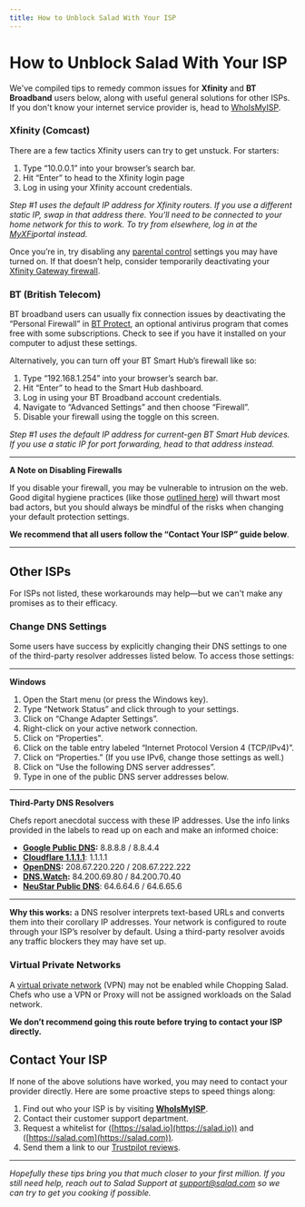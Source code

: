 ```yaml
---
title: How to Unblock Salad With Your ISP
---
```


# How to Unblock Salad With Your ISP

We've compiled tips to remedy common issues for **Xfinity** and **BT Broadband** users below, along with useful general
solutions for other ISPs. If you don't know your internet service provider is, head to
[WhoIsMyISP](https://whoismyisp.org).

### **Xfinity (Comcast)**

There are a few tactics Xfinity users can try to get unstuck. For starters:

1. Type “10.0.0.1” into your browser’s search bar.
2. Hit “Enter” to head to the Xfinity login page
3. Log in using your Xfinity account credentials.

_Step #1 uses the default IP address for Xfinity routers. If you use a different static IP, swap in that address there.
You'll need to be connected to your home network for this to work. To try from elsewhere, log in at the_
[_MyXFi_](https://login.xfinity.com/login)_portal instead._

Once you’re in, try disabling any
[parental control](https://www.xfinity.com/support/articles/set-up-parental-controls-with-comcast-networking) settings
you may have turned on. If that doesn’t help, consider temporarily deactivating your
[Xfinity Gateway firewall](https://www.xfinity.com/support/articles/advanced-xfinity-wireless-gateway-features).

### **BT (British Telecom)**

BT broadband users can usually fix connection issues by deactivating the “Personal Firewall” in
[BT Protect](https://www.bt.com/help/security/what-security-and-protection-do-i-get-with-bt-broadband-#bt-navbar:~:text=BT%20Virus%20Protect,-BT),
an optional antivirus program that comes free with some subscriptions. Check to see if you have it installed on your
computer to adjust these settings.

Alternatively, you can turn off your BT Smart Hub’s firewall like so:

1. Type “192.168.1.254” into your browser’s search bar.
2. Hit “Enter” to head to the Smart Hub dashboard.
3. Log in using your BT Broadband account credentials.
4. Navigate to “Advanced Settings” and then choose “Firewall”.
5. Disable your firewall using the toggle on this screen.

_Step #1 uses the default IP address for current-gen BT Smart Hub devices. If you use a static IP for port forwarding,
head to that address instead._

---

**A Note on Disabling Firewalls**

If you disable your firewall, you may be vulnerable to intrusion on the web. Good digital hygiene practices (like those
[outlined here](https://salad.com/blogs/what-is-a-botnet)) will thwart most bad actors, but you should always be mindful
of the risks when changing your default protection settings.

**We recommend that all users follow the “Contact Your ISP” guide below**.

---

## Other ISPs

For ISPs not listed, these workarounds may help—but we can't make any promises as to their efficacy.

### **Change DNS Settings**

Some users have success by explicitly changing their DNS settings to one of the third-party resolver addresses listed
below. To access those settings:

---

**Windows**

1. Open the Start menu (or press the Windows key).
2. Type “Network Status” and click through to your settings.
3. Click on “Change Adapter Settings”.
4. Right-click on your active network connection.
5. Click on “Properties".
6. Click on the table entry labeled “Internet Protocol Version 4 (TCP/IPv4)”.
7. Click on “Properties.” (If you use IPv6, change those settings as well.)
8. Click on “Use the following DNS server addresses”.
9. Type in one of the public DNS server addresses below.

---

**Third-Party DNS Resolvers**

Chefs report anecdotal success with these IP addresses. Use the info links provided in the labels to read up on each and
make an informed choice:

- [**Google Public DNS**](https://developers.google.com/speed/public-dns/docs/using)**:** 8.8.8.8 / 8.8.4.4
- [**Cloudflare 1.1.1.1**](https://1.1.1.1/): 1.1.1.1
- [**OpenDNS**](https://www.opendns.com/)**:** 208.67.220.220 / 208.67.222.222
- [**DNS.Watch**](https://dns.watch/)**:** 84.200.69.80 / 84.200.70.40
- [**NeuStar Public DNS**](https://www.publicdns.neustar/): 64.6.64.6 / 64.6.65.6

---

**Why this works:** a DNS resolver interprets text-based URLs and converts them into their corollary IP addresses. Your
network is configured to route through your ISP’s resolver by default. Using a third-party resolver avoids any traffic
blockers they may have set up.

### **Virtual Private Networks**

A [virtual private network](https://www.pcmag.com/picks/the-best-vpn-services) (VPN) may not be enabled while Chopping
Salad. Chefs who use a VPN or Proxy will not be assigned workloads on the Salad network.

**We don’t recommend going this route before trying to contact your ISP directly.**

## **Contact Your ISP**

If none of the above solutions have worked, you may need to contact your provider directly. Here are some proactive
steps to speed things along:

1. Find out who your ISP is by visiting [**WhoIsMyISP**](https://www.whoismyisp.org/).
2. Contact their customer support department.
3. Request a whitelist for ([https://salad.io](https://salad.io)) and ([https://salad.com](https://salad.com)).
4. Send them a link to our [Trustpilot reviews](https://www.trustpilot.com/review/salad.io).

---

_Hopefully these tips bring you that much closer to your first million. If you still need help, reach out to Salad
Support at support@salad.com so we can try to get you cooking if possible._
